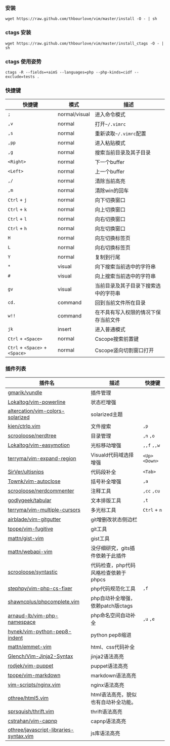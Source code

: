 ### 安装

    wget https://raw.github.com/thbourlove/vim/master/install -O - | sh

### ctags 安装

    wget https://raw.github.com/thbourlove/vim/master/install_ctags -O - | sh

### ctags 使用姿势

    ctags -R --fields=+aimS --languages=php --php-kinds=cidf --exclude=tests .

### 快捷键

快捷键                         | 模式          | 描述
------------                   | ------------- | ----------------------------------
`;`                            | normal/visual | 进入命令模式
`,v`                           | normal        | 打开`~/.vimrc`
`,s`                           | normal        | 重新读取`~/.vimrc`配置
`,pp`                          | normal        | 进入粘贴模式
`,g`                           | normal        | 搜索当前目录及其子目录
`<Right>`                      | normal        | 下一个buffer
`<Left>`                       | normal        | 上一个buffer
`,/`                           | normal        | 清除当前高亮
`,m`                           | normal        | 清除win的回车
`Ctrl` + `j`                   | normal        | 向下切换窗口
`Ctrl` + `k`                   | normal        | 向上切换窗口
`Ctrl` + `l`                   | normal        | 向右切换窗口
`Ctrl` + `h`                   | normal        | 向左切换窗口
`H`                            | normal        | 向左切换标签页
`L`                            | normal        | 向右切换标签页
`Y`                            | normal        | 复制到行尾
`*`                            | visual        | 向下搜索当前选中的字符串
`#`                            | visual        | 向上搜索当前选中的字符串
`gv`                           | visual        | 当前目录及其子目录下搜索选中的字符串
`cd.`                          | command       | 回到当前文件所在目录
`w!!`                          | command       | 在不具有写入权限的情况下保存当前文件
`jk`                           | insert        | 进入普通模式
`Ctrl` + `<Space>`             | normal        | Cscope搜索前置键
`Ctrl` + `<Space>` + `<Space>` | normal        | Cscope竖向切割窗口打开

### 插件列表


插件名                                                                                                 | 描述                                 | 快捷键
------------                                                                                           | ----------------------------------   | -----------
[gmarik/vundle](http://www.github.com/gmarik/vundle)                                                   | 插件管理                             |
[Lokaltog/vim-powerline](http://www.github.com/Lokaltog/vim-powerline)                                 | 状态栏增强                           |
[altercation/vim-colors-solarized](http://www.github.com/altercation/vim-colors-solarized)             | solarized主题                        |
[kien/ctrlp.vim](http://www.github.com/kien/ctrlp.vim)                                                 | 文件搜索                             | `,p`
[scrooloose/nerdtree](http://www.github.com/scrooloose/nerdtree)                                       | 目录管理                             | `,n` `,o`
[Lokaltog/vim-easymotion](http://www.github.com/Lokaltog/vim-easymotion)                               | 光标移动增强                         | `,,f` `,,w`
[terryma/vim-expand-region](http://www.github.com/terryma/vim-expand-region)                           | Visuald代码域选择增强                | `<Up>` `<Down>`
[SirVer/ultisnips](http://www.github.com/SirVer/ultisnips)                                             | 代码段补全                           | `<Tab>`
[Townk/vim-autoclose](http://www.github.com/Townk/vim-autoclose)                                       | 括号补全增强                         | `,a`
[scrooloose/nerdcommenter](http://www.github.com/scrooloose/nerdcommenter)                             | 注释工具                             | `,cc` `,cu`
[godlygeek/tabular](http://www.github.com/godlygeek/tabular)                                           | 文本排版工具                         | `,t`
[terryma/vim-multiple-cursors](http://www.github.com/terryma/vim-multiple-cursors)                     | 多光标工具                           | `Ctrl` + `n`
[airblade/vim-gitgutter](http://www.github.com/airblade/vim-gitgutter)                                 | git增删改状态侧边栏                  |
[tpope/vim-fugitive](http://www.github.com/tpope/vim-fugitive)                                         | git工具                              |
[mattn/gist-vim](http://www.github.com/mattn/gist-vim)                                                 | gist工具                             |
[mattn/webapi-vim](http://www.github.com/mattn/webapi-vim)                                             | 没仔细研究，gits插件依赖于此插件     |
[scrooloose/syntastic](http://www.github.com/scrooloose/syntastic)                                     | 代码检查，php代码风格检查依赖于phpcs |
[stephpy/vim-php-cs-fixer](http://www.github.com/stephpy/vim-php-cs-fixer)                             | php代码规范化工具                    | `,f`
[shawncplus/phpcomplete.vim](http://www.github.com/shawncplus/phpcomplete.vim)                         | php自动补全增强，依赖patch版ctags    |
[arnaud-lb/vim-php-namespace](http://www.github.com/arnaud-lb/vim-php-namespace)                       | php命名空间自动补全                  | `,u` `,e`
[hynek/vim-python-pep8-indent](http://www.github.com/hynek/vim-python-pep8-indent)                     | python pep8缩进                      |
[mattn/emmet-vim](http://www.github.com/mattn/emmet-vim)                                               | html、css代码补全                    |
[Glench/Vim-Jinja2-Syntax](http://www.github.com/Glench/Vim-Jinja2-Syntax)                             | jinja2语法高亮                       |
[rodjek/vim-puppet](http://www.github.com/rodjek/vim-puppet)                                           | puppet语法高亮                       |
[tpope/vim-markdown](http://www.github.com/tpope/vim-markdown)                                         | markdown语法高亮                     |
[vim-scripts/nginx.vim](http://www.github.com/vim-scripts/nginx.vim)                                   | nginx语法高亮                        |
[othree/html5.vim](http://www.github.com/othree/html5.vim)                                             | html语法高亮，貌似也有自动补全功能。 |
[sprsquish/thrift.vim](http://www.github.com/sprsquish/thrift.vim)                                     | thrift语法高亮                       |
[cstrahan/vim-capnp](http://www.github.com/cstrahan/vim-capnp)                                         | capnp语法高亮                        |
[othree/javascript-libraries-syntax.vim](http://www.github.com/othree/javascript-libraries-syntax.vim) | js库语法高亮                         |
